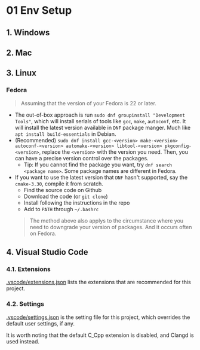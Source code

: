 # 01 Env Setup

## 1. Windows

## 2. Mac

## 3. Linux

### Fedora
> Assuming that the version of your Fedora is 22 or later.
* The out-of-box approach is run `sudo dnf groupinstall "Development Tools"`, which will install serials of tools like `gcc`, `make`, `autoconf`, etc. It will install the latest version available in `DNF` package manger. Much like `apt install build-essentials` in Debian.
* (Recommended) `sudo dnf install gcc-<version> make-<version> autoconf-<version> automake-<version> libtool-<version> pkgconfig-<version>`, replace the `<version>` with the version you need. Then, you can have a precise version control over the packages.
  * Tip: If you cannot find the package you want, try `dnf search <package name>`. Some package names are different in Fedora.
* If you want to use the latest version that `DNF` hasn't supported, say the `cmake-3.30`, compile it from scratch.
  * Find the source code on Github
  * Download the code (or `git clone`)
  * Install following the instructions in the repo
  * Add to `PATH` through `~/.bashrc`
  > The method above also applys to the circumstance where you need to downgrade your version of packages. And it occurs often on Fedora.
## 4. Visual Studio Code
### 4.1. Extensions

[.vscode/extensions.json](../.vscode/extensions.json) lists the extensions that are recommended for this project.

### 4.2. Settings

[.vscode/settings.json](../.vscode/settings.json) is the setting file for this project, which overrides the default user settings, if any.

It is worth noting that the default C_Cpp extension is disabled, and Clangd is used instead.

